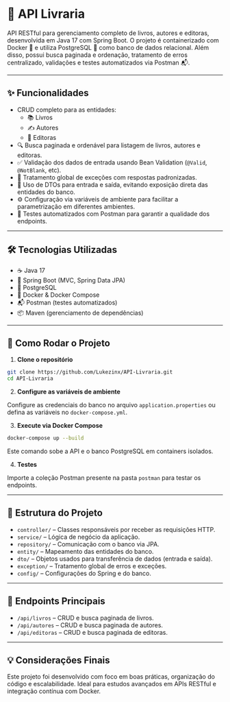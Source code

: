 # 🚀 API Livraria

API RESTful para gerenciamento completo de livros, autores e editoras, desenvolvida em Java 17 com Spring Boot. O projeto é containerizado com Docker 🐳 e utiliza PostgreSQL 🐘 como banco de dados relacional. Além disso, possui busca paginada e ordenação, tratamento de erros centralizado, validações e testes automatizados via Postman 📬.

---

## ✨ Funcionalidades

- CRUD completo para as entidades:
  - 📚 Livros
  - ✍️ Autores
  - 🏢 Editoras
- 🔍 Busca paginada e ordenável para listagem de livros, autores e editoras.
- ✅ Validação dos dados de entrada usando Bean Validation (`@Valid`, `@NotBlank`, etc).
- 🚨 Tratamento global de exceções com respostas padronizadas.
- 🔐 Uso de DTOs para entrada e saída, evitando exposição direta das entidades do banco.
- ⚙️ Configuração via variáveis de ambiente para facilitar a parametrização em diferentes ambientes.
- 🧪 Testes automatizados com Postman para garantir a qualidade dos endpoints.

---

## 🛠️ Tecnologias Utilizadas

- ☕ Java 17
- 🌱 Spring Boot (MVC, Spring Data JPA)
- 🐘 PostgreSQL
- 🐳 Docker & Docker Compose
- 📬 Postman (testes automatizados)
- 📦 Maven (gerenciamento de dependências)

---

## 🚀 Como Rodar o Projeto

1. **Clone o repositório**

```bash
git clone https://github.com/Lukezinx/API-Livraria.git
cd API-Livraria
```

2. **Configure as variáveis de ambiente**

Configure as credenciais do banco no arquivo `application.properties` ou defina as variáveis no `docker-compose.yml`.

3. **Execute via Docker Compose**

```bash
docker-compose up --build
```

Este comando sobe a API e o banco PostgreSQL em containers isolados.

4. **Testes**

Importe a coleção Postman presente na pasta `postman` para testar os endpoints.

---

## 📁 Estrutura do Projeto

- `controller/` – Classes responsáveis por receber as requisições HTTP.
- `service/` – Lógica de negócio da aplicação.
- `repository/` – Comunicação com o banco via JPA.
- `entity/` – Mapeamento das entidades do banco.
- `dto/` – Objetos usados para transferência de dados (entrada e saída).
- `exception/` – Tratamento global de erros e exceções.
- `config/` – Configurações do Spring e do banco.

---

## 🔗 Endpoints Principais

- `/api/livros` – CRUD e busca paginada de livros.
- `/api/autores` – CRUD e busca paginada de autores.
- `/api/editoras` – CRUD e busca paginada de editoras.

---

## 💡 Considerações Finais

Este projeto foi desenvolvido com foco em boas práticas, organização do código e escalabilidade. Ideal para estudos avançados em APIs RESTful e integração contínua com Docker.
